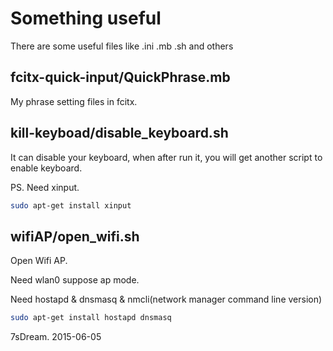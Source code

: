# Something useful

There are some useful files like .ini .mb .sh and others


## fcitx-quick-input/QuickPhrase.mb

My phrase setting files in fcitx.

## kill-keyboad/disable_keyboard.sh

It can disable your keyboard, when after run it, you will get another script to enable keyboard.

PS. Need xinput.

```bash
sudo apt-get install xinput
```

## wifiAP/open_wifi.sh

Open Wifi AP.

Need wlan0 suppose ap mode.

Need hostapd & dnsmasq & nmcli(network manager command line version)

```bash
sudo apt-get install hostapd dnsmasq
```

7sDream.
2015-06-05
